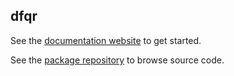 ## dfqr

See the [documentation website](https://dfqr.github.io/) to get started.

See the [package repository](https://github.com/dfqr/dfqr) to browse source code.
